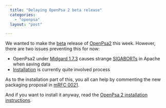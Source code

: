 ```yaml
---
  title: "Delaying OpenPsa 2 beta release"
  categories: 
    - "openpsa"
  layout: "post"

---
```

We wanted to make the [beta][6] release of [OpenPsa2][1] this week. However, there are two
issues preventing this for now:

* OpenPsa2 under [Midgard 1.7.3][2] causes strange [SIGABORTs][5] in Apache when saving data
* [Installation][4] is currently quite involved process

As to the installation part of this, you all can help by commenting the new packaging proposal in [mRFC 0021][3].

And if you want to install it anyway, read the [OpenPsa 2 installation instructions][4].

[1]: http://www.openpsa.org/
[2]: http://www.midgard-project.org/midcom-permalink-49ad281ca5cb2ced452c611355c272a6
[3]: http://www.midgard-project.org/midcom-permalink-912ed7142e595c67b0339d1217e93d25
[4]: http://www.openpsa.org/documentation/openpsa-2-installation/
[5]: http://man.he.net/man3/abort
[6]: http://en.wikipedia.org/wiki/Development_stage#Beta
